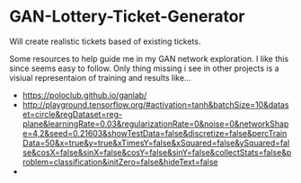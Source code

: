 # GAN-Lottery-Ticket-Generator
Will create realistic tickets based of existing tickets.

Some resources to help guide me in my GAN network exploration. I like this since seems easy to follow. Only thing missing i see in other projects is a visiual representaion of training and results like...

- https://poloclub.github.io/ganlab/
- http://playground.tensorflow.org/#activation=tanh&batchSize=10&dataset=circle&regDataset=reg-plane&learningRate=0.03&regularizationRate=0&noise=0&networkShape=4,2&seed=0.21603&showTestData=false&discretize=false&percTrainData=50&x=true&y=true&xTimesY=false&xSquared=false&ySquared=false&cosX=false&sinX=false&cosY=false&sinY=false&collectStats=false&problem=classification&initZero=false&hideText=false
-


